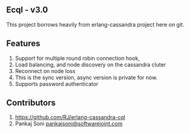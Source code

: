 Ecql - v3.0
------------------

This project borrows heavily from erlang-cassandra project here on git. 

Features
-----------------

1. Support for multiple round robin connection hook, 
2. Load balancing, and node discovery on the cassandra cluter
3. Reconnect on node loss
4. This is the sync version, async version is private for now.
5. Supports password authenticator

Contributors
------------------------

1. https://github.com/RJ/erlang-cassandra-cql
2. Pankaj Soni <pankajsoni@softwarejoint.com>
